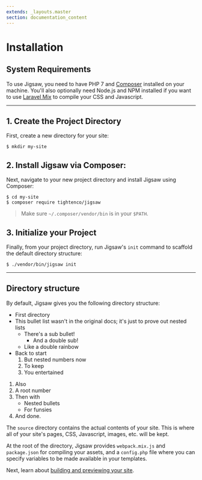 ```yaml
---
extends: _layouts.master
section: documentation_content
---
```


# Installation

## System Requirements

To use Jigsaw, you need to have PHP 7 and [Composer](https://getcomposer.org/) installed on your machine. You'll also optionally need Node.js and NPM installed if you want to use [Laravel Mix](https://laravel.com/docs/5.6/mix) to compile your CSS and Javascript.

---

## 1. Create the Project Directory

First, create a new directory for your site:

```
$ mkdir my-site
```

## 2. Install Jigsaw via Composer:

Next, navigate to your new project directory and install Jigsaw using Composer:

```
$ cd my-site
$ composer require tightenco/jigsaw
```

> Make sure `~/.composer/vendor/bin` is in your `$PATH`.

## 3. Initialize your Project

Finally, from your project directory, run Jigsaw's `init` command to scaffold the default directory structure:

```
$ ./vendor/bin/jigsaw init
```

---

## Directory structure

By default, Jigsaw gives you the following directory structure:

* First directory
* This bullet list wasn't in the original docs; it's just to prove out nested lists
    * There's a sub bullet!
        - And a double sub!
    * Like a double rainbow
* Back to start
    1. But nested numbers now
    2. To keep
    3. You entertained

1. Also
2. A root number
3. Then with
    * Nested bullets
    * For funsies
4. And done.

The `source` directory contains the actual contents of your site. This is where all of your site's pages, CSS, Javascript, images, etc. will be kept.

At the root of the directory, Jigsaw provides `webpack.mix.js` and `package.json` for compiling your assets, and a `config.php` file where you can specify variables to be made available in your templates.

Next, learn about [building and previewing your site](../building-and-previewing).
